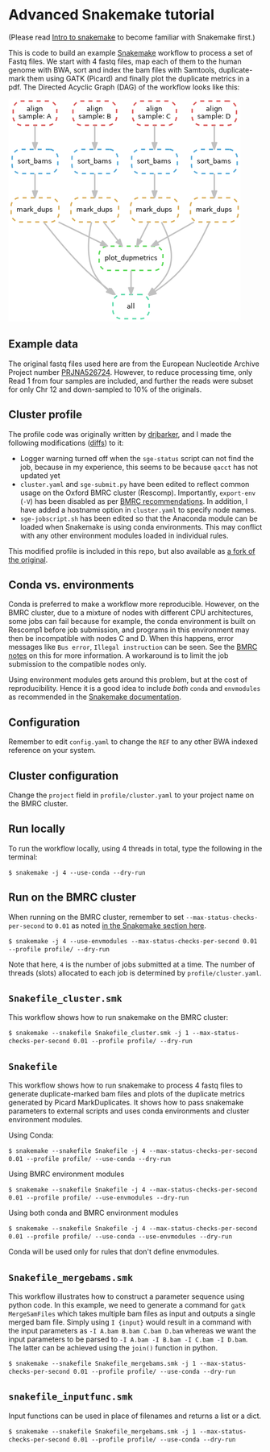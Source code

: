 # Advanced Snakemake tutorial 
(Please read [Intro to snakemake](https://github.com/sraorao/snakemake_code_clinic) to become familiar with 
Snakemake first.)

This is code to build an example [Snakemake](https://snakemake.readthedocs.io/) workflow to process a set of Fastq files. 
We start with 4 fastq files, map each of them to the human genome with BWA, sort and index the bam files 
with Samtools, duplicate-mark them using GATK (Picard) and finally plot the duplicate metrics in a pdf. 
The Directed Acyclic Graph (DAG) of the workflow looks like this: 

![DAG](dag.png)

## Example data
The original fastq files used here are from the European Nucleotide Archive Project number 
[PRJNA526724](https://www.ebi.ac.uk/ena/browser/view/PRJNA526724). However, to reduce processing time, only Read 1 from
 four samples are included, and further the reads were subset for only Chr 12 and down-sampled to 10% of the originals.

## Cluster profile
The profile code was originally written by [drjbarker](https://github.com/drjbarker/snakemake-gridengine), and I made 
the following modifications ([diffs](https://github.com/sraorao/snakemake-gridengine/commit/dadfcdff353d79a0ae897268e43096b8d8ccaadf)) to it:

- Logger warning turned off when the `sge-status` script can not find the job, because in my experience, this seems to 
be because `qacct` has not updated yet
- `cluster.yaml` and `sge-submit.py` have been edited to reflect common usage on the Oxford BMRC cluster (Rescomp). 
Importantly, `export-env` (`-V`) has been disabled as per 
[BMRC recommendations](https://www.medsci.ox.ac.uk/divisional-services/support-services-1/bmrc/cluster-usage/#submitting-jobs---step-by-step-guide-for-new-users). 
In addition, I have added a hostname option in `cluster.yaml` to specify node names.
- `sge-jobscript.sh` has been edited so that the Anaconda module can be loaded when Snakemake is using conda 
environments. This may conflict with any other environment modules loaded in individual rules.

This modified profile is included in this repo, but also available as [a fork of the original](https://github.com/sraorao/snakemake-gridengine).

## Conda vs. environments 
Conda is preferred to make a workflow more reproducible. However, on the BMRC cluster, due to a mixture of nodes with 
different CPU architectures, some jobs can fail because for example, the conda environment is built on Rescomp1 before 
job submission, and programs in this environment may then be incompatible with nodes C and D. When this happens, error 
messages like `Bus error`, `Illegal instruction` can be seen. See the 
[BMRC notes](https://www.medsci.ox.ac.uk/divisional-services/support-services-1/bmrc/r-and-rstudio-on-the-bmrc-cluster/#installing-local-r-packages) 
on this for more information. A workaround is to limit the job submission to the compatible nodes only.

Using environment modules gets around this problem, but at the cost of reproducibility. Hence it is a good idea to 
include _both_ `conda` and `envmodules` as recommended in the 
[Snakemake documentation](https://snakemake.readthedocs.io/en/stable/snakefiles/deployment.html#using-environment-modules).

## Configuration
Remember to edit `config.yaml` to change the `REF` to any other BWA indexed reference on your system.

## Cluster configuration
Change the `project` field in `profile/cluster.yaml` to your project name on the BMRC cluster.

## Run locally
To run the workflow locally, using 4 threads in total, type the following in the terminal:
``` 
$ snakemake -j 4 --use-conda --dry-run
```

## Run on the BMRC cluster

When running on the BMRC cluster, remember to set `--max-status-checks-per-second` to `0.01` as noted 
[in the Snakemake section here](https://www.medsci.ox.ac.uk/divisional-services/support-services-1/bmrc/scientific-software-directory/#s). 
```
$ snakemake -j 4 --use-envmodules --max-status-checks-per-second 0.01 --profile profile/ --dry-run
```
Note that here, `4` is the number of jobs submitted at a time. The number of threads (slots) allocated to each job is 
determined by `profile/cluster.yaml`.

## `Snakefile_cluster.smk`
This workflow shows how to run snakemake on the BMRC cluster:
```
$ snakemake --snakefile Snakefile_cluster.smk -j 1 --max-status-checks-per-second 0.01 --profile profile/ --dry-run
```
## `Snakefile`
This workflow shows how to run snakemake to process 4 fastq files to generate duplicate-marked bam files and 
plots of the duplicate metrics generated by Picard MarkDuplicates. It shows how to pass snakemake parameters 
to external scripts and uses conda environments and cluster environment modules.

Using Conda:
```
$ snakemake --snakefile Snakefile -j 4 --max-status-checks-per-second 0.01 --profile profile/ --use-conda --dry-run
```
Using BMRC environment modules
```
$ snakemake --snakefile Snakefile -j 4 --max-status-checks-per-second 0.01 --profile profile/ --use-envmodules --dry-run
```
Using both conda and BMRC environment modules
```
$ snakemake --snakefile Snakefile -j 4 --max-status-checks-per-second 0.01 --profile profile/ --use-conda --use-envmodules --dry-run
```
Conda will be used only for rules that don't define envmodules.

## `Snakefile_mergebams.smk`
This workflow illustrates how to construct a parameter sequence using python code. In this example, we need to generate 
a command for `gatk MergeSamFiles` which takes multiple bam files as input and outputs a single merged bam file. 
Simply using `I {input}` would result in a command with the input parameters as `-I A.bam B.bam C.bam D.bam`
whereas we want the input parameters to be parsed to `-I A.bam -I B.bam -I C.bam -I D.bam`. The latter can be achieved 
using the `join()` function in python.

```
$ snakemake --snakefile Snakefile_mergebams.smk -j 1 --max-status-checks-per-second 0.01 --profile profile/ --use-conda --dry-run
```

## `snakefile_inputfunc.smk`
Input functions can be used in place of filenames and returns a list or a dict. 
```
$ snakemake --snakefile Snakefile_mergebams.smk -j 1 --max-status-checks-per-second 0.01 --profile profile/ --use-conda --dry-run
```